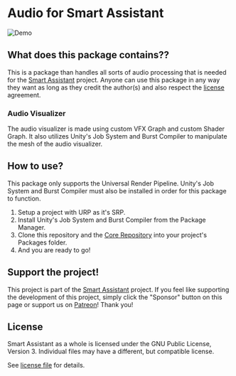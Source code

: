 # Audio for Smart Assistant

![Demo]("./Pictures/Demo.png")

## What does this package contains??

This is a package than handles all sorts of audio processing that is needed for the [Smart Assistant](https://github.com/voxell-tech/SmartAssistant) project. Anyone can use this package in any way they want as long as they credit the author(s) and also respect the [license](LICENSE) agreement.


### Audio Visualizer

The audio visualizer is made using custom VFX Graph and custom Shader Graph. It also utilizes Unity's Job System and Burst Compiler to manipulate the mesh of the audio visualizer.

## How to use?

This package only supports the Universal Render Pipeline. Unity's Job System and Burst Compiler must also be installed in order for this package to function.

1. Setup a project with URP as it's SRP.
2. Install Unity's Job System and Burst Compiler from the Package Manager.
3. Clone this repository and the [Core Repository](https://github.com/voxell-tech/smartassistant.core) into your project's Packages folder.
4. And you are ready to go!

## Support the project!

This project is part of the [Smart Assistant](https://github.com/voxell-tech/SmartAssistant) project. If you feel like supporting the development of this project, simply click the "Sponsor" button on this page or support us on [Patreon](https://www.patreon.com/smartassistant)! Thank you!

## License

Smart Assistant as a whole is licensed under the GNU Public License, Version 3. Individual files may have a different, but compatible license.

See [license file](./LICENSE.md) for details.